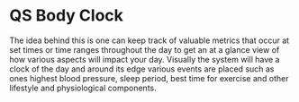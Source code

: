 # QS Body Clock

The idea behind this is one can keep track of valuable metrics that occur
at set times or time ranges throughout the day to get an at a glance view of how
various aspects will impact your day. Visually the system will have a clock of the day and
around its edge various events are placed such as ones highest blood pressure,
sleep period, best time for exercise and other lifestyle and physiological
components.

